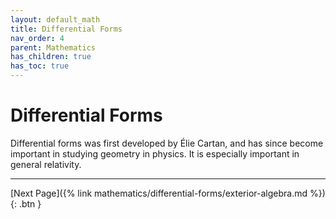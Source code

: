 ```yaml
---
layout: default_math
title: Differential Forms
nav_order: 4
parent: Mathematics
has_children: true
has_toc: true
---
```


# Differential Forms
Differential forms was first developed by Élie Cartan, and has since become
important in studying geometry in physics. It is especially important in
general relativity.

---
[Next Page]({% link mathematics/differential-forms/exterior-algebra.md %}){: .btn }
